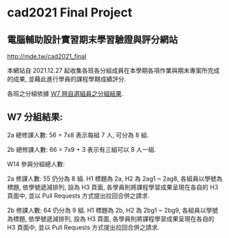 # cad2021 Final Project
電腦輔助設計實習期末學習驗證與評分網站
----

http://mde.tw/cad2021_final

本網站自 2021.12.27 起收集各班各分組成員在本學期各項作業與期末專案所完成的成果, 並藉此進行學員的課程學期成績評分.

各班之分組依據 [Ｗ7 時自選組員之分組結果](https://mde.tw/cad2021_hw/content/W7%20%E5%88%86%E7%B5%84.html).

W7 分組結果:
----

2a 總修課人數: 56 = 7x8 表示每組 7 人, 可分為 8 組.

2b 總修課人數: 66 = 7x9 + 3 表示有三組可以 8 人一組.

W14 參與分組總人數:

2a 修課人數: 55 仍分為 8 組. H1 標題為 2a, H2 為 2ag1 ~ 2ag8, 各組員以學號為標題, 依學號遞減排列, 設為 H3 頁面, 各學員則將課程學習成果呈現在各自的 H3 頁面中, 並以 Pull Requests 方式提出拉回合併之請求.

2b 修課人數: 64 仍分為 9 組. H1 標題為 2b, H2 為 2bg1 ~ 2bg9, 各組員以學號為標題, 依學號遞減排列, 設為 H3 頁面, 各學員則將課程學習成果呈現在各自的 H3 頁面中, 並以 Pull Requests 方式提出拉回合併之請求.

